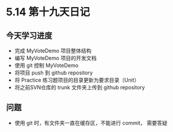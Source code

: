 # 5.14 第十九天日记

## 今天学习进度

* 完成 MyVoteDemo 项目整体结构
* 编写 MyVoteDemo 项目的开发文档
* 使用 git 控制 MyVoteDemo
* 将项目 push 到 github repository
* 将 Practice 练习题项目的目录更新为要求目录（Unit）
* 将之前SVN仓库的 trunk 文件夹上传到 github repository

## 问题

* 使用 git 时，有文件夹一直在缓存区，不能进行 commit， 需要答疑